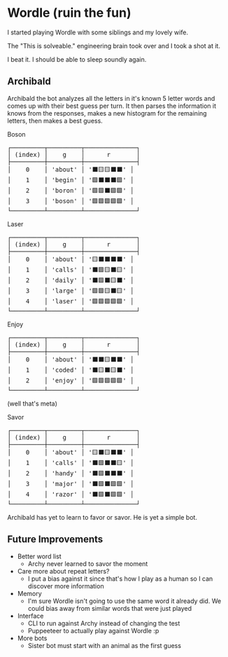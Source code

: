 # Wordle (ruin the fun)

I started playing Wordle with some siblings and my lovely wife.

The "This is solveable." engineering brain took over and I took a shot at it.

I beat it. I should be able to sleep soundly again.

## Archibald

Archibald the bot analyzes all the letters in it's known 5 letter words and comes up with their best guess per turn.
It then parses the information it knows from the responses, makes a new histogram for the remaining letters, then makes a best guess.

Boson

<pre>
┌─────────┬─────────┬──────────────┐
│ (index) │    g    │      r       │
├─────────┼─────────┼──────────────┤
│    0    │ 'about' │ '⬛🟨🟨⬛⬛' │
│    1    │ 'begin' │ '🟩⬛⬛⬛🟩' │
│    2    │ 'boron' │ '🟩🟩⬛🟩🟩' │
│    3    │ 'boson' │ '🟩🟩🟩🟩🟩' │
└─────────┴─────────┴──────────────┘
</pre>

Laser

<pre>
┌─────────┬─────────┬──────────────┐
│ (index) │    g    │      r       │
├─────────┼─────────┼──────────────┤
│    0    │ 'about' │ '🟨⬛⬛⬛⬛' │
│    1    │ 'calls' │ '⬛🟩🟨⬛🟨' │
│    2    │ 'daily' │ '⬛🟩⬛🟨⬛' │
│    3    │ 'large' │ '🟩🟩🟨⬛🟨' │
│    4    │ 'laser' │ '🟩🟩🟩🟩🟩' │
└─────────┴─────────┴──────────────┘
</pre>

Enjoy

<pre>
┌─────────┬─────────┬──────────────┐
│ (index) │    g    │      r       │
├─────────┼─────────┼──────────────┤
│    0    │ 'about' │ '⬛⬛🟨⬛⬛' │
│    1    │ 'coded' │ '⬛🟨⬛🟨⬛' │
│    2    │ 'enjoy' │ '🟩🟩🟩🟩🟩' │
└─────────┴─────────┴──────────────┘
</pre>

(well that's meta)

Savor

<pre>
┌─────────┬─────────┬──────────────┐
│ (index) │    g    │      r       │
├─────────┼─────────┼──────────────┤
│    0    │ 'about' │ '🟨⬛🟨⬛⬛' │
│    1    │ 'calls' │ '⬛🟩⬛⬛🟨' │
│    2    │ 'handy' │ '⬛🟩⬛⬛⬛' │
│    3    │ 'major' │ '⬛🟩⬛🟩🟩' │
│    4    │ 'razor' │ '⬛🟩⬛🟩🟩' │
└─────────┴─────────┴──────────────┘
</pre>

Archibald has yet to learn to favor or savor. He is yet a simple bot.

## Future Improvements

- Better word list
  - Archy never learned to savor the moment
- Care more about repeat letters?
  - I put a bias against it since that's how I play as a human so I can discover more information
- Memory
  - I'm sure Wordle isn't going to use the same word it already did. We could bias away from similar words that were just played
- Interface
  - CLI to run against Archy instead of changing the test
  - Puppeeteer to actually play against Wordle :p
- More bots
  - Sister bot must start with an animal as the first guess
